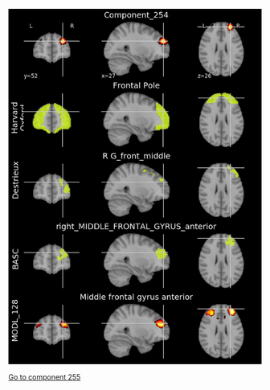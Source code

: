 


![254](preliminary/254.jpg "Component 254")

[Go to component 255](https://parietal-inria.github.io/MODL_atlas/1024/255 "Component 255")